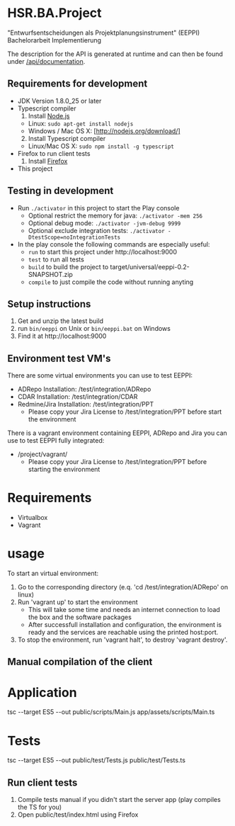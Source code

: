 HSR.BA.Project
==============

"Entwurfsentscheidungen als Projektplanungsinstrument" (EEPPI) Bachelorarbeit Implementierung

The description for the API is generated at runtime and can then be found under [/api/documentation](http://localhost:9000/api/documentation).


Requirements for development
----------------------------

* JDK Version 1.8.0_25 or later
* Typescript compiler
  1. Install [Node.js](http://nodejs.org/)
  	* Linux: `sudo apt-get install nodejs`
  	* Windows / Mac OS X: [http://nodejs.org/download/]
  2. Install Typescript compiler
  	* Linux/Mac OS X:  `sudo npm install -g typescript`
* Firefox to run client tests
  1. Install [Firefox](https://www.mozilla.org/)
* This project


Testing in development
----------------------

* Run `./activator` in this project to start the Play console
  * Optional restrict the memory for java: `./activator -mem 256`
  * Optional debug mode: `./activator -jvm-debug 9999`
  * Optional exclude integration tests: `./activator -DtestScope=noIntegrationTests`
* In the play console the following commands are especially useful:
  * `run` to start this project under http://localhost:9000
  * `test` to run all tests
  * `build` to build the project to target/universal/eeppi-0.2-SNAPSHOT.zip
  * `compile` to just compile the code without running anyting


Setup instructions
------------------

1. Get and unzip the latest build
2. run `bin/eeppi` on Unix or `bin/eeppi.bat` on Windows
3. Find it at http://localhost:9000


Environment test VM's
---------------------

There are some virtual environments you can use to test EEPPI:

- ADRepo Installation: /test/integration/ADRepo
- CDAR Installation: /test/integration/CDAR
- Redmine/Jira Installation: /test/integration/PPT
	* Please copy your Jira License to /test/integration/PPT before start the environment


There is a vagrant environment containing EEPPI, ADRepo and Jira you can use to test EEPPI fully integrated:
- /project/vagrant/
	* Please copy your Jira License to /test/integration/PPT before starting the environment




# Requirements

- Virtualbox
- Vagrant


# usage

To start an virtual environment:

1. Go to the corresponding directory (e.q. 'cd /test/integration/ADRepo' on linux)
2. Run 'vagrant up' to start the environment
	- This will take some time and needs an internet connection to load the box and the software packages
	- After successfull installation and configuration, the environment is ready and the services are reachable using the printed host:port.
3. To stop the environment, run 'vagrant halt', to destroy 'vagrant destroy'.


Manual compilation of the client
--------------------------------

# Application

tsc --target ES5 --out public/scripts/Main.js app/assets/scripts/Main.ts

# Tests

tsc --target ES5 --out public/test/Tests.js public/test/Tests.ts


Run client tests
----------------

1. Compile tests manual if you didn't start the server app (play compiles the TS for you)
2. Open public/test/index.html using Firefox